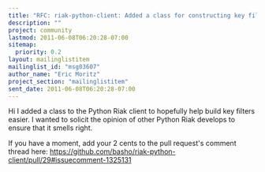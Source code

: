 ```yaml
---
title: "RFC: riak-python-client: Added a class for constructing key filters"
description: ""
project: community
lastmod: 2011-06-08T06:20:28-07:00
sitemap:
  priority: 0.2
layout: mailinglistitem
mailinglist_id: "msg03607"
author_name: "Eric Moritz"
project_section: "mailinglistitem"
sent_date: 2011-06-08T06:20:28-07:00
---
```



Hi I added a class to the Python Riak client to hopefully help build
key filters easier. I wanted to solicit the opinion of other Python
Riak develops to ensure that it smells right.

If you have a moment, add your 2 cents to the pull request's comment
thread here: 
https://github.com/basho/riak-python-client/pull/29#issuecomment-1325131

